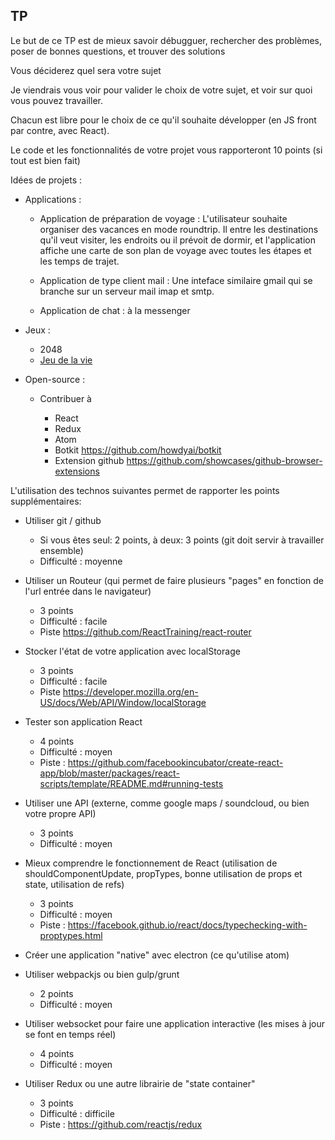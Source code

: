 TP
--

Le but de ce TP est de mieux savoir débugguer, rechercher des problèmes, poser de bonnes questions, et trouver des solutions

Vous déciderez quel sera votre sujet

Je viendrais vous voir pour valider le choix de votre sujet, et voir sur quoi vous pouvez travailler.

Chacun est libre pour le choix de ce qu'il souhaite développer (en JS front par contre, avec React).

Le code et les fonctionnalités de votre projet vous rapporteront 10 points (si tout est bien fait)

Idées de projets :

-	Applications :

	-	Application de préparation de voyage : L'utilisateur souhaite organiser des vacances en mode roundtrip. Il entre les destinations qu'il veut visiter, les endroits ou il prévoit de dormir, et l'application affiche une carte de son plan de voyage avec toutes les étapes et les temps de trajet.

	-	Application de type client mail : Une inteface similaire gmail qui se branche sur un serveur mail imap et smtp.

	-	Application de chat : à la messenger

-	Jeux :

	-	2048
	-	[Jeu de la vie](https://en.wikipedia.org/wiki/Conway's_Game_of_Life)

-	Open-source :

	-	Contribuer à

		-	React
		-	Redux
		-	Atom
		-	Botkit https://github.com/howdyai/botkit
		-	Extension github https://github.com/showcases/github-browser-extensions

L'utilisation des technos suivantes permet de rapporter les points supplémentaires:

-	Utiliser git / github

	-	Si vous êtes seul: 2 points, à deux: 3 points (git doit servir à travailler ensemble)
	-	Difficulté : moyenne

-	Utiliser un Routeur (qui permet de faire plusieurs "pages" en fonction de l'url entrée dans le navigateur)

	-	3 points
	-	Difficulté : facile
	-	Piste https://github.com/ReactTraining/react-router

-	Stocker l'état de votre application avec localStorage

	-	3 points
	-	Difficulté : facile
	-	Piste https://developer.mozilla.org/en-US/docs/Web/API/Window/localStorage

-	Tester son application React

	-	4 points
	-	Difficulté : moyen
	-	Piste : https://github.com/facebookincubator/create-react-app/blob/master/packages/react-scripts/template/README.md#running-tests

-	Utiliser une API (externe, comme google maps / soundcloud, ou bien votre propre API)

	-	3 points
	-	Difficulté : moyen

-	Mieux comprendre le fonctionnement de React (utilisation de shouldComponentUpdate, propTypes, bonne utilisation de props et state, utilisation de refs)

	-	3 points
	-	Difficulté : moyen
	-	Piste : https://facebook.github.io/react/docs/typechecking-with-proptypes.html

-	Créer une application "native" avec electron (ce qu'utilise atom)

-	Utiliser webpackjs ou bien gulp/grunt

	-	2 points
	-	Difficulté : moyen

-	Utiliser websocket pour faire une application interactive (les mises à jour se font en temps réel)

	-	4 points
	-	Difficulté : moyen

-	Utiliser Redux ou une autre librairie de "state container"

	-	3 points
	-	Difficulté : difficile
	-	Piste : https://github.com/reactjs/redux

